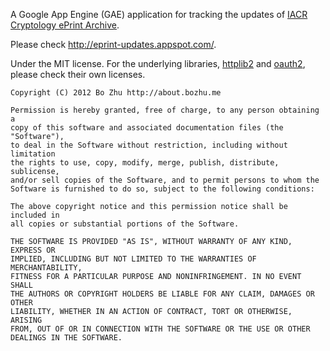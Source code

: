 A Google App Engine (GAE) application for tracking the updates of [IACR Cryptology ePrint Archive](http://eprint.iacr.org/).

Please check http://eprint-updates.appspot.com/.

Under the MIT license. For the underlying libraries, [httplib2](http://code.google.com/p/httplib2/) and [oauth2](https://github.com/brosner/python-oauth2), please check their own licenses.

    Copyright (C) 2012 Bo Zhu http://about.bozhu.me

    Permission is hereby granted, free of charge, to any person obtaining a
    copy of this software and associated documentation files (the "Software"),
    to deal in the Software without restriction, including without limitation
    the rights to use, copy, modify, merge, publish, distribute, sublicense,
    and/or sell copies of the Software, and to permit persons to whom the
    Software is furnished to do so, subject to the following conditions:

    The above copyright notice and this permission notice shall be included in
    all copies or substantial portions of the Software.

    THE SOFTWARE IS PROVIDED "AS IS", WITHOUT WARRANTY OF ANY KIND, EXPRESS OR
    IMPLIED, INCLUDING BUT NOT LIMITED TO THE WARRANTIES OF MERCHANTABILITY,
    FITNESS FOR A PARTICULAR PURPOSE AND NONINFRINGEMENT. IN NO EVENT SHALL
    THE AUTHORS OR COPYRIGHT HOLDERS BE LIABLE FOR ANY CLAIM, DAMAGES OR OTHER
    LIABILITY, WHETHER IN AN ACTION OF CONTRACT, TORT OR OTHERWISE, ARISING
    FROM, OUT OF OR IN CONNECTION WITH THE SOFTWARE OR THE USE OR OTHER
    DEALINGS IN THE SOFTWARE.
